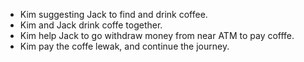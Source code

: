 * Kim suggesting Jack to find and drink coffee.
* Kim and Jack drink coffe together.
* Kim help Jack to go withdraw money from near ATM to pay cofffe.
* Kim pay the coffe lewak, and continue the journey.
